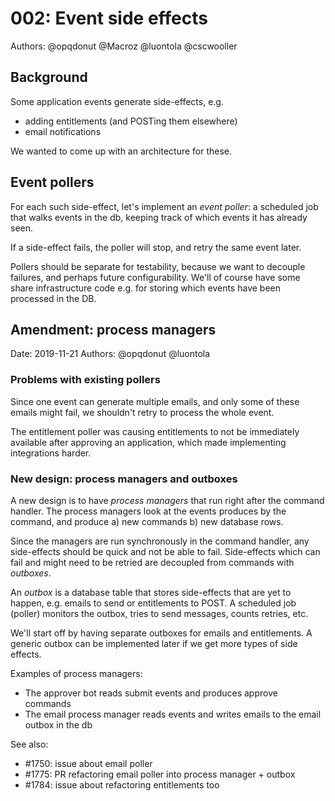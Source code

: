 # 002: Event side effects

Authors: @opqdonut @Macroz @luontola @cscwooller

## Background

Some application events generate side-effects, e.g.
- adding entitlements (and POSTing them elsewhere)
- email notifications

We wanted to come up with an architecture for these.

## Event pollers

For each such side-effect, let's implement an _event poller_: a
scheduled job that walks events in the db, keeping track of which
events it has already seen.

If a side-effect fails, the poller will stop, and retry the same event
later.

Pollers should be separate for testability, because we want to
decouple failures, and perhaps future configurability. We'll of course
have some share infrastructure code e.g. for storing which events have
been processed in the DB.

## Amendment: process managers

Date: 2019-11-21
Authors: @opqdonut @luontola

### Problems with existing pollers

Since one event can generate multiple emails, and only some of these
emails might fail, we shouldn't retry to process the whole event.

The entitlement poller was causing entitlements to not be immediately
available after approving an application, which made implementing
integrations harder.

### New design: process managers and outboxes

A new design is to have _process managers_ that run right after the
command handler. The process managers look at the events produces by
the command, and produce a) new commands b) new database rows.

Since the managers are run synchronously in the command handler, any
side-effects should be quick and not be able to fail. Side-effects
which can fail and might need to be retried are decoupled from
commands with _outboxes_.

An _outbox_ is a database table that stores side-effects that are yet
to happen, e.g. emails to send or entitlements to POST. A scheduled
job (poller) monitors the outbox, tries to send messages, counts
retries, etc.

We'll start off by having separate outboxes for emails and
entitlements. A generic outbox can be implemented later if we get more
types of side effects.

Examples of process managers:
- The approver bot reads submit events and produces approve commands
- The email process manager reads events and writes emails to the
  email outbox in the db

See also:
- #1750: issue about email poller
- #1775: PR refactoring email poller into process manager + outbox
- #1784: issue about refactoring entitlements too
